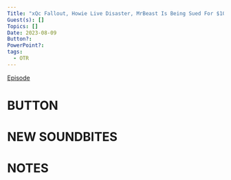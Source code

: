 ```yaml
---
Title: "xQc Fallout, Howie Live Disaster, MrBeast Is Being Sued For $100 Million - Off The Rails #81"
Guest(s): []
Topics: []
Date: 2023-08-09
Button?: 
PowerPoint?: 
tags:
  - OTR
---
```

[Episode](https://youtu.be/-heIMOy6qDs)
# BUTTON
# NEW SOUNDBITES
# NOTES


